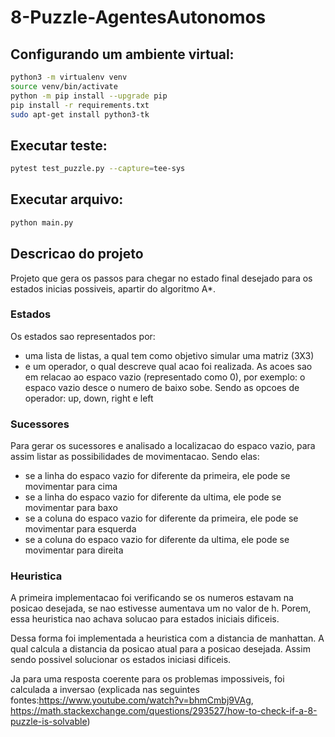 # 8-Puzzle-AgentesAutonomos



## Configurando um ambiente virtual:

````bash
python3 -m virtualenv venv
source venv/bin/activate
python -m pip install --upgrade pip
pip install -r requirements.txt
sudo apt-get install python3-tk
````

## Executar teste:

````bash
pytest test_puzzle.py --capture=tee-sys
````

## Executar arquivo:

````bash
python main.py 
````

## Descricao do projeto
Projeto que gera os passos para chegar no estado final desejado para os estados inicias possiveis, apartir do algoritmo A*.

### Estados
Os estados sao representados por:
  * uma lista de listas, a qual tem como objetivo simular uma matriz (3X3)
  * e um operador, o qual descreve qual acao foi realizada. As acoes sao em relacao ao espaco vazio (representado como 0), por exemplo: o espaco vazio desce o numero de baixo sobe. Sendo as opcoes de operador: up, down, right e left

### Sucessores
Para gerar os sucessores e analisado a localizacao do espaco vazio, para assim listar as possibilidades de movimentacao. Sendo elas:
  * se a linha do espaco vazio for diferente da primeira, ele pode se movimentar para cima
  * se a linha do espaco vazio for diferente da ultima, ele pode se movimentar para baxo
  * se a coluna do espaco vazio for diferente da primeira, ele pode se movimentar para esquerda
  * se a coluna do espaco vazio for diferente da ultima, ele pode se movimentar para direita
 
 ### Heuristica
 A primeira implementacao foi verificando se os numeros estavam na posicao desejada, se nao estivesse aumentava um no valor de h. Porem, essa heuristica nao achava solucao para estados iniciais dificeis.
 
 Dessa forma foi implementada a heuristica com a distancia de manhattan. A qual calcula a distancia da posicao atual para a posicao desejada. Assim sendo possivel solucionar os estados iniciasi dificeis.
 
  Ja para uma resposta coerente para os problemas impossiveis, foi calculada a inversao (explicada nas seguintes fontes:https://www.youtube.com/watch?v=bhmCmbj9VAg, https://math.stackexchange.com/questions/293527/how-to-check-if-a-8-puzzle-is-solvable)
